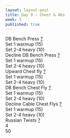 ```yaml
---
layout: layout-post
title: Day 9 — Chest & Abs
week: 2
published: true
---
```


<div class="ex_list">

  <div class="ex">
    <div class="name">
      DB Bench Press
      <a href="https://www.youtube.com/watch?v=WRylMkvahjM" target="_blank">?</a>
    </div>
    <div class="set">Set 1 warmup (15)</div>
    <div class="rep">Set 2-4 heavy (10)</div>
  </div>

  <div class="ex">
    <div class="name">
      Decline DB Bench Press
      <a href="https://www.youtube.com/watch?v=WRylMkvahjM" target="_blank">?</a>
    </div>
    <div class="set">Set 1 warmup (15)</div>
    <div class="rep">Set 2-4 heavy (10)</div>
  </div>

  <div class="ex">
    <div class="name">
      Upward Chest fly
      <a href="https://www.youtube.com/watch?v=WRylMkvahjM" target="_blank">?</a>
    </div>
    <div class="set">Set 1 warmup (15)</div>
    <div class="rep">Set 2-4 heavy (10)</div>
  </div>

  <div class="ex">
    <div class="name">
      DB Bench Chest Fly
      <a href="https://www.youtube.com/watch?v=WRylMkvahjM" target="_blank">?</a>
    </div>
    <div class="set">Set 1 warmup (15)</div>
    <div class="rep">Set 2-4 heavy (10)</div>
  </div>

  <div class="ex">
    <div class="name">
      Decline Cable Chest Flys
      <a href="https://www.youtube.com/watch?v=WRylMkvahjM" target="_blank">?</a>
    </div>
    <div class="set">Set 1 warmup (15)</div>
    <div class="rep">Set 2-4 heavy (10)</div>
  </div>

  <div class="ex">
    <div class="name">
      Russian Twists
      <a href="https://www.youtube.com/watch?v=WRylMkvahjM" target="_blank">?</a>
    </div>
    <div class="set">4</div>
    <div class="rep">50</div>
  </div>

</div>



